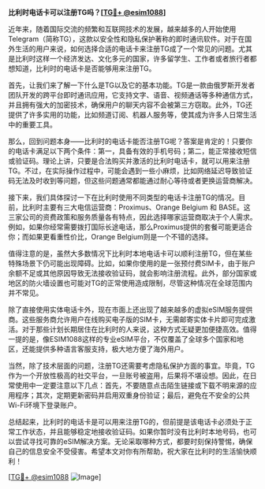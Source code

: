 **比利时电话卡可以注册TG吗？[[TG💪+ @esim1088](https://t.me/s/esim1088)]**

近年来，随着国际交流的频繁和互联网技术的发展，越来越多的人开始使用Telegram（简称TG），这款以安全性和隐私保护著称的即时通讯软件。对于在国外生活的用户来说，如何选择合适的电话卡来注册TG成了一个常见的问题。尤其是比利时这样一个经济发达、文化多元的国家，许多留学生、工作者或者旅行者都想知道，比利时的电话卡是否能够用来注册TG。

首先，让我们来了解一下什么是TG以及它的基本功能。TG是一款由俄罗斯开发者团队开发的跨平台即时通讯应用，它支持文字、语音、视频通话等多种通信方式，并且拥有强大的加密技术，确保用户的聊天内容不会被第三方窃取。此外，TG还提供了许多实用的功能，比如频道订阅、机器人服务等，使其成为许多人日常生活中的重要工具。

那么，回到问题本身——比利时的电话卡能否注册TG呢？答案是肯定的！只要你的电话卡满足以下两个条件：第一，具备有效的手机号码；第二，能正常接收短信或验证码。理论上讲，只要是合法购买并激活的比利时电话卡，就可以用来注册TG。不过，在实际操作过程中，可能会遇到一些小麻烦，比如网络延迟导致验证码无法及时收到等问题，但这些问题通常都能通过耐心等待或者更换运营商解决。

接下来，我们具体探讨一下在比利时使用不同类型的电话卡注册TG的情况。目前，比利时主要有三大电信运营商：Proximus、Orange Belgium 和 BASE。这三家公司的资费政策和服务质量各有特点，因此选择哪家运营商取决于个人需求。例如，如果你经常需要拨打国际长途电话，那么Proximus提供的套餐可能更适合你；而如果更看重性价比，Orange Belgium则是一个不错的选择。

值得注意的是，虽然大多数情况下比利时本地电话卡可以顺利注册TG，但在某些特殊场景下仍可能出现障碍。比如，如果你使用的是一张预付费SIM卡，由于账户余额不足或其他原因导致无法接收验证码，就会影响注册流程。此外，部分国家或地区的防火墙设置也可能对TG的正常使用造成限制，尽管这种情况在全球范围内并不常见。

除了直接使用实体电话卡外，现在市面上还出现了越来越多的虚拟eSIM服务提供商。这些服务商允许用户在线购买电子版的SIM卡，无需邮寄实体卡片即可完成激活。对于那些计划长期居住在比利时的人来说，这种方式无疑更加便捷高效。值得一提的是，像ESIM1088这样的专业eSIM平台，不仅覆盖了全球多个国家和地区，还能提供多种语言客服支持，极大地方便了海外用户。

当然，除了技术层面的问题，注册TG还需要考虑隐私保护方面的事宜。毕竟，TG作为一个开放性极高的社交平台，一旦账号被盗用，后果将不堪设想。因此，在日常使用中一定要注意以下几点：首先，不要随意点击陌生链接或下载不明来源的应用程序；其次，定期更新密码并启用双重身份验证；最后，避免在不安全的公共Wi-Fi环境下登录账户。

总结起来，比利时的电话卡是可以用来注册TG的，但前提是该电话卡必须处于正常工作状态，并且能够稳定地接收验证码。如果你暂时没有比利时本地号码，也可以尝试寻找可靠的eSIM解决方案。无论采取哪种方式，都要时刻保持警惕，确保自己的信息安全不受侵害。希望本文对你有所帮助，祝大家在比利时的生活愉快顺利！

[[TG💪+ @esim1088](https://t.me/s/esim1088) ![Image](https://i.postimg.cc/4NQfJmqS/Snipaste-2025-05-13-00-14-12.png)]